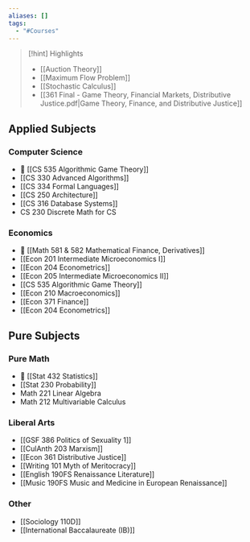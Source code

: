 ```yaml
---
aliases: []
tags:
  - "#Courses"
---
```

> [!hint] Highlights
> - [[Auction Theory]]
> - [[Maximum Flow Problem]]
> - [[Stochastic Calculus]]
> - [[361 Final - Game Theory, Financial Markets, Distributive Justice.pdf|Game Theory, Finance, and Distributive Justice]]

## Applied Subjects
### Computer Science
- 🌟 [[CS 535 Algorithmic Game Theory]]
- [[CS 330 Advanced Algorithms]]
- [[CS 334 Formal Languages]]
- [[CS 250 Architecture]]
- [[CS 316 Database Systems]]
- CS 230 Discrete Math for CS
### Economics
- 🌟 [[Math 581 & 582 Mathematical Finance, Derivatives]]
- [[Econ 201 Intermediate Microeconomics I]]
- [[Econ 204 Econometrics]]
- [[Econ 205 Intermediate Microeconomics II]]
- [[CS 535 Algorithmic Game Theory]]
- [[Econ 210 Macroeconomics]]
- [[Econ 371 Finance]]
- [[Econ 204 Econometrics]]
## Pure Subjects
### Pure Math
- 🌟 [[Stat 432 Statistics]]
- [[Stat 230 Probability]]
- Math 221 Linear Algebra
- Math 212 Multivariable Calculus
### Liberal Arts
- [[GSF 386 Politics of Sexuality 1]]
- [[CulAnth 203 Marxism]]
- [[Econ 361 Distributive Justice]]
- [[Writing 101 Myth of Meritocracy]]
- [[English 190FS Renaissance Literature]]
- [[Music 190FS Music and Medicine in European Renaissance]]
### Other
- [[Sociology 110D]]
- [[International Baccalaureate (IB)]]
